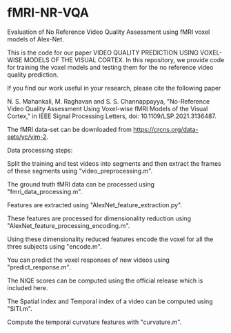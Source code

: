 # fMRI-NR-VQA

Evaluation of No Reference Video Quality Assessment using fMRI voxel models of Alex-Net.

This is the code for our paper VIDEO QUALITY PREDICTION USING VOXEL-WISE MODELS OF THE VISUAL CORTEX. In this repository, we provide code for training the voxel models and testing them for the no reference video quality prediction.

If you find our work useful in your research, please cite the following paper

N. S. Mahankali, M. Raghavan and S. S. Channappayya, "No-Reference Video Quality Assessment Using Voxel-wise fMRI Models of the Visual Cortex," in IEEE Signal Processing Letters, doi: 10.1109/LSP.2021.3136487.
   
The fMRI data-set can be downloaded from  https://crcns.org/data-sets/vc/vim-2.

Data processing steps:
 
 Split the training and test videos into segments and then extract the frames of these segments using "video_preprocessing.m".
 
 The ground truth fMRI data can be processed using  "fmri_data_processing.m".
 
 Features are extracted using "AlexNet_feature_extraction.py".
 
 These features are processed for dimensionality reduction using "AlexNet_feature_processing_encoding.m".
 
 Using these dimensionality reduced features encode the voxel for all the three subjects using "encode.m".
 
 You can predict the voxel responses of new videos using "predict_response.m".
    
 The NIQE scores can be computed using the official release which is included here.
 
 The Spatial index and Temporal index of a video can be computed using "SITI.m".
 
 Compute the temporal curvature features with "curvature.m".
